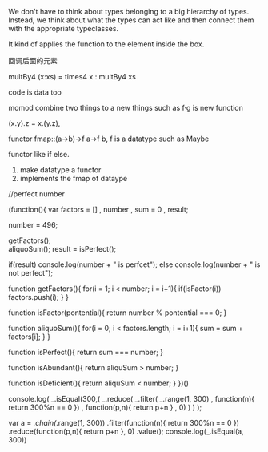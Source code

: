  We don't have to think about types belonging to a big hierarchy of types. Instead, we think about what the types can act like and then connect them with the appropriate typeclasses. 
 
 It kind of applies the function to the element inside the box.
 
 
 
 
回调后面的元素

multBy4 (x:xs) = times4 x : multBy4 xs

code is data too


momod combine two things to a new things such as f·g is new function 

(x.y).z = x.(y.z), 

functor
fmap::(a->b)->f a->f b,  f is a datatype such as Maybe

functor like if else. 

  1. make datatype a functor
  2. implements the fmap of dataype



//perfect number


(function(){
  var factors = []
  ,   number
  ,   sum = 0
  ,   result;

  number = 496;

  getFactors();  
  aliquoSum();
  result = isPerfect();

  if(result)   console.log(number + " is perfcet");
  else                  console.log(number + " is not perfect");

  function getFactors(){
    for(i = 1;  i < number; i = i+1){
       if(isFactor(i))  factors.push(i); 
    }
  }
  
  function isFactor(pontential){
    return number % pontential === 0;
  }

  function aliquoSum(){
    for(i = 0; i < factors.length; i = i+1){
      sum = sum + factors[i];
    }
  }

  function isPerfect(){
    return sum === number;
  }

  function isAbundant(){
    return aliquSum > number;
  }

  function isDeficient(){
    return aliquSum < number;
  }
})()

 
 
console.log(
  _.isEqual(300,(
    _.reduce(
      _.filter(
        _.range(1, 300)
        , function(n){ return 300%n == 0 })
      , function(p,n){ return p+n }
      , 0)
    )
  )
);

var a = _.chain(_.range(1, 300))
  .filter(function(n){ return 300%n == 0 })
  .reduce(function(p,n){ return p+n }, 0)
  .value();
console.log(_.isEqual(a, 300))

 